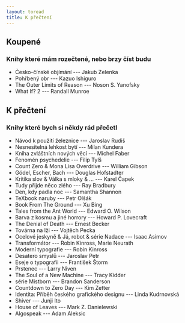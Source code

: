 ```yaml
---
layout: toread
title: K přečtení
---
```


## Koupené
### Knihy které mám rozečtené, nebo brzy číst budu
- Česko-čínské objímání --- Jakub Zelenka
- Pohřbený obr --- Kazuo Ishiguro
- The Outer Limits of Reason --- Noson S. Yanofsky
- What If? 2 --- Randall Munroe

## K přečtení
### Knihy které bych si někdy rád přečetl

- Návod k použití železnice --- Jaroslav Rudiš 
- Nesnesitelná lehkost bytí --- Milan Kundera
- Kniha zvláštních nových věcí --- Michel Faber 
- Fenomén psychedelie --- Filip Tylš 
- Count Zero & Mona Lisa Overdrive --- William Gibson
- Gödel, Escher, Bach --- Douglas Hofstadter
- Kritika slov & Válka s mloky & ... --- Karel Čapek
- Tudy přijde něco zlého --- Ray Bradbury
- Den, kdy padla noc --- Samantha Shannon
- TeXbook naruby --- Petr Olšák
- Book From The Ground --- Xu Bing
- Tales from the Ant World --- Edward O. Wilson
- Barva z kosmu a jiné horrory --- Howard P. Lovecraft
- The Denial of Death --- Ernest Becker
- Továrna na lži --- Vojtěch Pecka
- Ocelové jeskyně & Já, robot & série Nadace --- Isaac Asimov
- Transformátor --- Robin Kinross, Marie Neurath
- Moderní typografie --- Robin Kinross
- Desatero smyslů --- Jaroslav Petr
- Eseje o typografii --- František Štorm
- Prstenec --- Larry Niven
- The Soul of a New Machine --- Tracy Kidder
- série Mistborn --- Brandon Sanderson
- Countdown to Zero Day --- Kim Zetter
- Identita: Příběh českého grafického designu --- Linda Kudrnovská
- Shiver --- Junji Ito
- House of Leaves --- Mark Z. Danielewski
- Algospeak --- Adam Aleksic